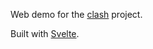 Web demo for the [clash](https://github.com/lhoursquentin/clash) project.

Built with [Svelte](https://svelte.dev).
